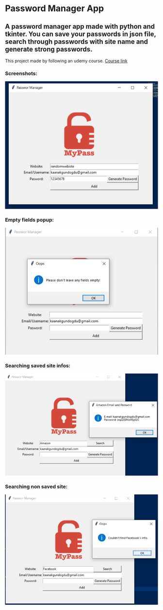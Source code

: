 # Password Manager App
## A password manager app made with python and tkinter. You can save your passwords in json file, search through passwords with site name and generate strong passwords.


This project made by following an udemy course. [Course link](https://www.udemy.com/course/100-days-of-code/)


### Screenshots:

![](https://github.com/kaanakgundogdu/password-manager-python/blob/main/app/images/1.png)

### Empty fields popup:

![](https://github.com/kaanakgundogdu/password-manager-python/blob/main/app/images/3.png)

### Searching saved site infos:

![](https://github.com/kaanakgundogdu/password-manager-python/blob/main/app/images/6.png)

### Searching non saved site:

![](https://github.com/kaanakgundogdu/password-manager-python/blob/main/app/images/5.png)
